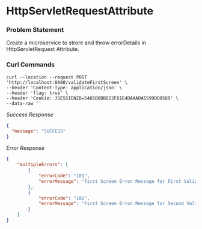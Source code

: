 # HttpServletRequestAttribute

### Problem Statement

Create a microservice to strore and throw errorDetails in HttpServletRequest Attribute.

### Curl Commands

```
curl --location --request POST 'http://localhost:8080/validateFirstScreen' \
--header 'Content-Type: application/json' \
--header 'flag: true' \
--header 'Cookie: JSESSIONID=5465B0BB022F81E4DAAADA5599DD0589' \
--data-raw ''
```
<I>Success Response</I>
```json
{
  "message": "SUCCESS"
}
```

</details>

<I>Error Response</I>
```json
{
    "multipleErrors": [
        {
            "errorCode": "101",
            "errorMessage": "First Screen Error Message for First Validation Check"
        },
        {
            "errorCode": "102",
            "errorMessage": "First Screen Error Message for Second Validation Check"
        }
    ]
}
```

</details>
